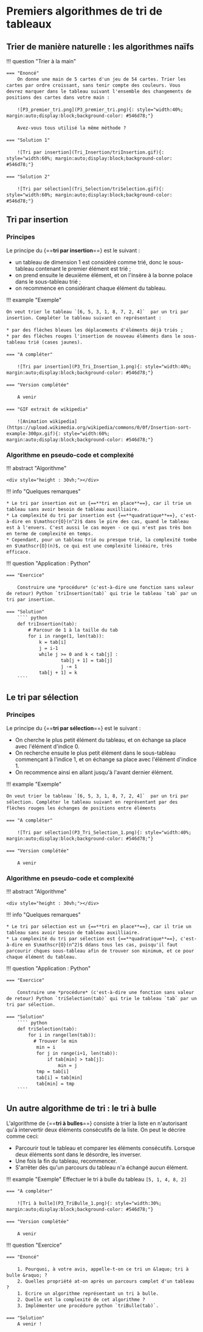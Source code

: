 # Premiers algorithmes de tri de tableaux

## Trier de manière naturelle : les algorithmes naïfs

!!! question "Trier à la main"

	=== "Enoncé"
		On donne une main de 5 cartes d'un jeu de 54 cartes. Trier les cartes par ordre croissant, sans tenir compte des couleurs. Vous devrez marquer dans le tableau suivant l'ensemble des changements de positions des cartes dans votre main :
		
		![P3_premier_tri.png](P3_premier_tri.png){: style="width:40%; margin:auto;display:block;background-color: #546d78;"}
		
		Avez-vous tous utilisé la même méthode ?
	
	=== "Solution 1"
	
		![Tri par insertion](Tri_Insertion/triInsertion.gif){: style="width:60%; margin:auto;display:block;background-color: #546d78;"}
		
	=== "Solution 2"
	
		![Tri par sélection](Tri_Selection/triSelection.gif){: style="width:60%; margin:auto;display:block;background-color: #546d78;"}

## Tri par insertion

### Principes

Le principe du {==**tri par insertion**==} est le suivant :

* un tableau de dimension 1 est considéré comme trié, donc le sous-tableau contenant le premier élément est trié ;
* on prend ensuite le deuxième élément, et on l'insère à la bonne polace dans le sous-tableau trié ;
* on recommence en considérant chaque élément du tableau.

!!! example "Exemple"

	On veut trier le tableau `[6, 5, 3, 1, 8, 7, 2, 4]`  par un tri par insertion. Compléter le tableau suivant en représentant :
	
	* par des flèches bleues les déplacements d'éléments déjà triés ;
	* par des flèches rouges l'insertion de nouveau éléments dans le sous-tableau trié (cases jaunes).
	
	=== "A compléter"

		![Tri par insertion](P3_Tri_Insertion_1.png){: style="width:40%; margin:auto;display:block;background-color: #546d78;"}

	=== "Version complétée"
	
		A venir
		
	=== "GIF extrait de wikipedia"
	
		![Animation wikipedia](https://upload.wikimedia.org/wikipedia/commons/0/0f/Insertion-sort-example-300px.gif){: style="width:60%; margin:auto;display:block;background-color: #546d78;"}
		
		
### Algorithme en pseudo-code et complexité

!!! abstract "Algorithme"

	<div style="height : 30vh;"></div>
	
!!! info "Quelques remarques"

	* Le tri par insertion est un {==**tri en place**==}, car il trie un tableau sans avoir besoin de tableau auxilliaire.
	* La complexité du tri par insertion est {==**quadratique**==}, c'est-à-dire en $\mathscr{O}(n^2)$ dans le pire des cas, quand le tableau est à l'envers. C'est aussi le cas moyen - ce qui n'est pas très bon en terme de complexité en temps.
	* Cependant, pour un tableau trié ou presque trié, la complexité tombe en $\mathscr{O}(n)$, ce qui est une complexité linéaire, très efficace.

!!! question "Application : Python"

	=== "Exercice"
	
		Construire une *procédure* (c'est-à-dire une fonction sans valeur de retour) Python `triInsertion(tab)` qui trie le tableau `tab` par un tri par insertion.
		
	=== "Solution"
		```` python
		def triInsertion(tab): 
			# Parcour de 1 à la taille du tab
			for i in range(1, len(tab)): 
				k = tab[i] 
				j = i-1
				while j >= 0 and k < tab[j] : 
						tab[j + 1] = tab[j] 
						j -= 1
				tab[j + 1] = k
		````
## Le tri par sélection

### Principes

Le principe du {==**tri par sélection**==} est le suivant :

* On cherche le plus petit élément du tableau, et on échange sa place avec l'élément d'indice 0.
* On recherche ensuite le plus petit élément dans le sous-tableau commençant à l'indice 1, et on échange sa place avec l'élément d'indice 1.
* On recommence ainsi en allant jusqu'à l'avant dernier élément.

!!! example "Exemple"

	On veut trier le tableau `[6, 5, 3, 1, 8, 7, 2, 4]`  par un tri par sélection. Compléter le tableau suivant en représentant par des flèches rouges les échanges de positions entre éléments
	
	=== "A compléter"

		![Tri par sélection](P3_Tri_Selection_1.png){: style="width:40%; margin:auto;display:block;background-color: #546d78;"}

	=== "Version complétée"
	
		A venir

### Algorithme en pseudo-code et complexité

!!! abstract "Algorithme"

	<div style="height : 30vh;"></div>
	
!!! info "Quelques remarques"

	* Le tri par sélection est un {==**tri en place**==}, car il trie un tableau sans avoir besoin de tableau auxilliaire.
	* La complexité du tri par sélection est {==**quadratique**==}, c'est-à-dire en $\mathscr{O}(n^2)$ ddans tous les cas, puisqu'il faut parcourir chques sous-tableau afin de trouver son minimum, et ce pour chaque élément du tableau.

!!! question "Application : Python"

	=== "Exercice"
	
		Construire une *procédure* (c'est-à-dire une fonction sans valeur de retour) Python `triSelection(tab)` qui trie le tableau `tab` par un tri par sélection.
		
	=== "Solution"
		```` python
		def triSelection(tab):
			for i in range(len(tab)):
			  # Trouver le min
			   min = i
			   for j in range(i+1, len(tab)):
				   if tab[min] > tab[j]:
					   min = j						
			   tmp = tab[i]
			   tab[i] = tab[min]
			   tab[min] = tmp
		````
		
## Un autre algorithme de tri : le tri à bulle

L'algorithme de {==**tri à bulles**==} consiste à trier la liste en n'autorisant qu'à intervertir deux éléments consécutifs de la liste. On peut le décrire comme ceci:

* Parcourir tout le tableau et comparer les éléments consécutifs. Lorsque deux éléments sont dans le désordre, les inverser.
* Une fois la fin du tableau, recommencer.
* S'arrêter dès qu'un parcours du tableau n'a échangé aucun élément.

!!! example "Exemple"
	Effectuer le tri à bulle du tableau `[5, 1, 4, 8, 2]`

	=== "A compléter"

		![Tri à bulle](P3_TriBulle_1.png){: style="width:30%; margin:auto;display:block;background-color: #546d78;"}

	=== "Version complétée"
	
		A venir
		
!!! question "Exercice"

	=== "Enoncé"
	
		1. Pourquoi, à votre avis, appelle-t-on ce tri un &laquo; tri à bulle &raquo; ?
		2. Quelles propriété at-on après un parcours complet d'un tableau ?
		1. Ecrire un algorithme représentant un tri à bulle.
		2. Quelle est la complexité de cet algorithme ?
		3. Implémenter une procédure python `triBulle(tab)`.
		
	=== "Solution"
		A venir ! 
		